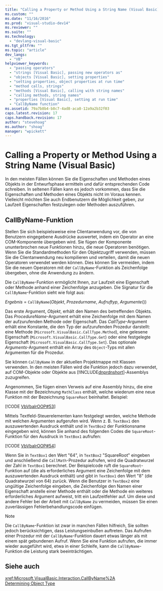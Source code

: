 ```yaml
---
title: "Calling a Property or Method Using a String Name (Visual Basic) | Microsoft Docs"
ms.custom: ""
ms.date: "11/16/2016"
ms.prod: "visual-studio-dev14"
ms.reviewer: ""
ms.suite: ""
ms.technology: 
  - "devlang-visual-basic"
ms.tgt_pltfrm: ""
ms.topic: "article"
dev_langs: 
  - "VB"
helpviewer_keywords: 
  - "passing operators"
  - "strings [Visual Basic], passing new operators as"
  - "objects [Visual Basic], setting properties"
  - "setting properties, object properties at run time"
  - "method calls, strings"
  - "methods [Visual Basic], calling with string names"
  - "calling methods, string names"
  - "properties [Visual Basic], setting at run time"
  - "CallByName function"
ms.assetid: 79a7b8b4-b8c7-4ad8-aca8-12a9a2b32f03
caps.latest.revision: 17
caps.handback.revision: 17
author: "stevehoag"
ms.author: "shoag"
manager: "wpickett"
---
```

# Calling a Property or Method Using a String Name (Visual Basic)
In den meisten Fällen können Sie die Eigenschaften und Methoden eines Objekts in der Entwurfsphase ermitteln und dafür entsprechenden Code schreiben.  In seltenen Fällen kann es jedoch vorkommen, dass Sie die Eigenschaften und Methoden eines Objekts nicht im Voraus kennen. Vielleicht möchten Sie auch Endbenutzern die Möglichkeit geben, zur Laufzeit Eigenschaften festzulegen oder Methoden auszuführen.  
  
## CallByName\-Funktion  
 Stellen Sie sich beispielsweise eine Clientanwendung vor, die von Benutzern eingegebene Ausdrücke auswertet, indem ein Operator an eine COM\-Komponente übergeben wird.  Sie fügen der Komponente ununterbrochen neue Funktionen hinzu, die neue Operatoren benötigen.  Wenn Sie die Standardmethoden für den Objektzugriff verwenden, müssen Sie die Clientanwendung neu kompilieren und verteilen, damit die neuen Operatoren verwendet werden können.  Dies können Sie vermeiden, indem Sie die neuen Operatoren mit der `CallByName`\-Funktion als Zeichenfolge übergeben, ohne die Anwendung zu ändern.  
  
 Die `CallByName`\-Funktion ermöglicht Ihnen, zur Laufzeit eine Eigenschaft oder Methode anhand einer Zeichenfolge anzugeben.  Die Signatur für die `CallByName`\-Funktion sieht wie folgt aus:  
  
 *Ergebnis* \= `CallByName`\(*Objekt*, *Prozedurname*, *Aufruftyp*, *Argumente*\(\)\)  
  
 Das erste Argument, *Objekt*, erhält den Namen des betreffenden Objekts.  Das *ProcedureName*\-Argument erhält eine Zeichenfolge mit dem Namen der aufzurufenden Methode oder Eigenschaft.  Das *CallType*\-Argument erhält eine Konstante, die den Typ der aufzurufenden Prozedur darstellt: eine Methode \(`Microsoft.VisualBasic.CallType.Method`\), eine gelesene Eigenschaft \(`Microsoft.VisualBasic.CallType.Get`\) oder eine festgelegte Eigenschaft \(`Microsoft.VisualBasic.CallType.Set`\).  Das optionale *Arguments*\-Argument enthält ein Array des `Object`\-Typs mit allen Argumenten für die Prozedur.  
  
 Sie können `CallByName` in der aktuellen Projektmappe mit Klassen verwenden. In den meisten Fällen wird die Funktion jedoch dazu verwendet, auf COM\-Objekte oder Objekte aus [!INCLUDE[dnprdnshort](../../../../csharp/getting-started/includes/dnprdnshort_md.md)]\-Assemblys zuzugreifen.  
  
 Angenommen, Sie fügen einen Verweis auf eine Assembly hinzu, die eine Klasse mit der Bezeichnung `MathClass` enthält, welche wiederum eine neue Funktion mit der Bezeichnung `SquareRoot` beinhaltet. Beispiel:  
  
 [!CODE [VbVbalrOOP#53](../CodeSnippet/VS_Snippets_VBCSharp/VbVbalrOOP#53)]  
  
 Mittels Textfeld\-Steuerelementen kann festgelegt werden, welche Methode mit welchen Argumenten aufgerufen wird.  Wenn z. B. `TextBox1` den auszuwertenden Ausdruck enthält und in `TextBox2` der Funktionsname eingegeben wird, können Sie anhand des folgenden Codes die `SquareRoot`\-Funktion für den Ausdruck in `TextBox1` aufrufen:  
  
 [!CODE [VbVbalrOOP#54](../CodeSnippet/VS_Snippets_VBCSharp/VbVbalrOOP#54)]  
  
 Wenn Sie in `TextBox1` den Wert "64", in `TextBox2` "SquareRoot" eingeben und anschließend die `CallMath`\-Prozedur aufrufen, wird die Quadratwurzel der Zahl in `TextBox1` berechnet.  Der Beispielcode ruft die `SquareRoot`\-Funktion auf \(die als erforderliches Argument eine Zeichenfolge mit dem auszuwertenden Ausdruck enthält\) und gibt in `TextBox1` den Wert "8" \(die Quadratwurzel von 64\) zurück.  Wenn die Benutzer in `TextBox2` eine ungültige Zeichenfolge eingeben, die Zeichenfolge den Namen einer Eigenschaft anstelle einer Methode enthält oder die Methode ein weiteres erforderliches Argument aufweist, tritt ein Laufzeitfehler auf.  Um diese und andere Fehler bei der Arbeit mit `CallByName` zu vermeiden, müssen Sie einen zuverlässigen Fehlerbehandlungscode einfügen.  
  
> [!NOTE]
>  Die `CallByName`\-Funktion ist zwar in manchen Fällen hilfreich, Sie sollten jedoch berücksichtigen, dass Leistungseinbußen auftreten. Das Aufrufen einer Prozedur mit der `CallByName`\-Funktion dauert etwas länger als mit einem spät gebundenen Aufruf.  Wenn Sie eine Funktion aufrufen, die immer wieder ausgeführt wird, etwa in einer Schleife, kann die `CallByName`\-Funktion die Leistung stark beeinträchtigen.  
  
## Siehe auch  
 <xref:Microsoft.VisualBasic.Interaction.CallByName%2A>   
 [Determining Object Type](../../../../visual-basic/programming-guide/language-features/early-late-binding/determining-object-type.md)